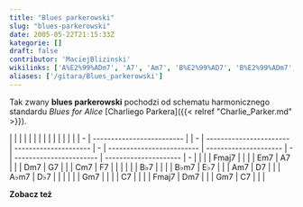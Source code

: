 ```yaml
---
title: "Blues parkerowski"
slug: "blues-parkerowski"
date: 2005-05-22T21:15:33Z
kategorie: []
draft: false
contributor: 'MaciejBlizinski'
wikilinks: ['A%E2%99%ADm7', 'A7', 'Am7', 'B%E2%99%AD7', 'B%E2%99%ADm7', 'C7', 'C7', 'Charlie_Parker', 'Cm7', 'D%E2%99%AD7', 'D7', 'Dm7', 'Dm7', 'E%E2%99%AD7', 'Em7', 'F7', 'Fmaj7', 'Fmaj7', 'G7', 'Gm7', 'Gm7', 'schemat_harmoniczny', 'standard_jazzowy']
aliases: ['/gitara/Blues_parkerowski']
---
```

Tak zwany **blues parkerowski** pochodzi od schematu
harmonicznego<!-- link nie odnosił się do niczego: 'Blues parkerowski' ('content/Blues_parkerowski.md') links to 'schemat_harmoniczny' ('content/schemat_harmoniczny.md') and that does not exist -->
standardu<!-- link nie odnosił się do niczego: 'Blues parkerowski' ('content/Blues_parkerowski.md') links to 'standard_jazzowy' ('content/standard_jazzowy.md') and that does not exist --> *Blues for Alice* [Charliego
Parkera]({{< relref "Charlie_Parker.md" >}}).

|   |                           |  |   |                         |                       |   |                           |                       |   |                         |                       |   |
| - | ------------------------- |  | - | ----------------------- | --------------------- | - | ------------------------- | --------------------- | - | ----------------------- | --------------------- | - |
| | | Fmaj7<!-- link nie odnosił się do niczego: 'Blues parkerowski' ('content/Blues_parkerowski.md') links to 'Fmaj7' ('content/Fmaj7.md') and that does not exist --> |  | | | Em7<!-- link nie odnosił się do niczego: 'Blues parkerowski' ('content/Blues_parkerowski.md') links to 'Em7' ('content/Em7.md') and that does not exist -->   | A7<!-- link nie odnosił się do niczego: 'Blues parkerowski' ('content/Blues_parkerowski.md') links to 'A7' ('content/A7.md') and that does not exist -->   | | | Dm7<!-- link nie odnosił się do niczego: 'Blues parkerowski' ('content/Blues_parkerowski.md') links to 'Dm7' ('content/Dm7.md') and that does not exist -->     | G7<!-- link nie odnosił się do niczego: 'Blues parkerowski' ('content/Blues_parkerowski.md') links to 'G7' ('content/G7.md') and that does not exist -->   | | | Cm7<!-- link nie odnosił się do niczego: 'Blues parkerowski' ('content/Blues_parkerowski.md') links to 'Cm7' ('content/Cm7.md') and that does not exist -->   | F7<!-- link nie odnosił się do niczego: 'Blues parkerowski' ('content/Blues_parkerowski.md') links to 'F7' ('content/F7.md') and that does not exist -->   | | |
| | | B♭7<!-- link nie odnosił się do niczego: 'Blues parkerowski' ('content/Blues_parkerowski.md') links to 'B♭7' ('content/B♭7.md') and that does not exist -->     |  | | | B♭m7<!-- link nie odnosił się do niczego: 'Blues parkerowski' ('content/Blues_parkerowski.md') links to 'B♭m7' ('content/B♭m7.md') and that does not exist --> | E♭7<!-- link nie odnosił się do niczego: 'Blues parkerowski' ('content/Blues_parkerowski.md') links to 'E♭7' ('content/E♭7.md') and that does not exist --> | | | Am7<!-- link nie odnosił się do niczego: 'Blues parkerowski' ('content/Blues_parkerowski.md') links to 'Am7' ('content/Am7.md') and that does not exist -->     | D7<!-- link nie odnosił się do niczego: 'Blues parkerowski' ('content/Blues_parkerowski.md') links to 'D7' ('content/D7.md') and that does not exist -->   | | | A♭m7<!-- link nie odnosił się do niczego: 'Blues parkerowski' ('content/Blues_parkerowski.md') links to 'A♭m7' ('content/A♭m7.md') and that does not exist --> | D♭7<!-- link nie odnosił się do niczego: 'Blues parkerowski' ('content/Blues_parkerowski.md') links to 'D♭7' ('content/D♭7.md') and that does not exist --> | | |
| | | Gm7<!-- link nie odnosił się do niczego: 'Blues parkerowski' ('content/Blues_parkerowski.md') links to 'Gm7' ('content/Gm7.md') and that does not exist -->     |  | | | C7<!-- link nie odnosił się do niczego: 'Blues parkerowski' ('content/Blues_parkerowski.md') links to 'C7' ('content/C7.md') and that does not exist -->     |                       | | | Fmaj7<!-- link nie odnosił się do niczego: 'Blues parkerowski' ('content/Blues_parkerowski.md') links to 'Fmaj7' ('content/Fmaj7.md') and that does not exist --> | Dm7<!-- link nie odnosił się do niczego: 'Blues parkerowski' ('content/Blues_parkerowski.md') links to 'Dm7' ('content/Dm7.md') and that does not exist --> | | | Gm7<!-- link nie odnosił się do niczego: 'Blues parkerowski' ('content/Blues_parkerowski.md') links to 'Gm7' ('content/Gm7.md') and that does not exist -->   | C7<!-- link nie odnosił się do niczego: 'Blues parkerowski' ('content/Blues_parkerowski.md') links to 'C7' ('content/C7.md') and that does not exist -->   | | |

**Zobacz też**
